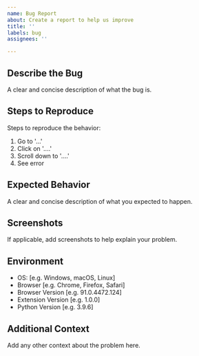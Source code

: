 ```yaml
---
name: Bug Report
about: Create a report to help us improve
title: ''
labels: bug
assignees: ''

---
```


## Describe the Bug
A clear and concise description of what the bug is.

## Steps to Reproduce
Steps to reproduce the behavior:
1. Go to '...'
2. Click on '....'
3. Scroll down to '....'
4. See error

## Expected Behavior
A clear and concise description of what you expected to happen.

## Screenshots
If applicable, add screenshots to help explain your problem.

## Environment
- OS: [e.g. Windows, macOS, Linux]
- Browser [e.g. Chrome, Firefox, Safari]
- Browser Version [e.g. 91.0.4472.124]
- Extension Version [e.g. 1.0.0]
- Python Version [e.g. 3.9.6]

## Additional Context
Add any other context about the problem here.